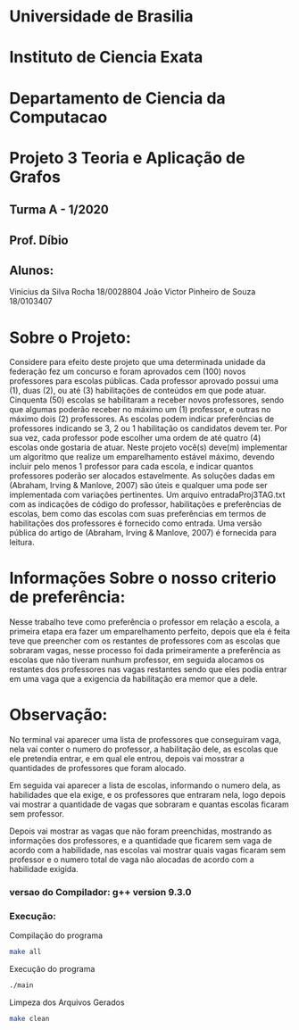 # Universidade de Brasilia																		 
# Instituto de Ciencia Exata 																		 
# Departamento de Ciencia da Computacao

# Projeto 3 Teoria e Aplicação de Grafos

## Turma A - 1/2020
## Prof. Díbio

## Alunos:

Vinicius da Silva Rocha 18/0028804
João Victor Pinheiro de Souza 18/0103407

# Sobre o Projeto:

Considere para efeito deste projeto que uma determinada unidade da federação fez um concurso e
foram aprovados cem (100) novos professores para escolas públicas. Cada professor aprovado possui
uma (1), duas (2), ou até (3) habilitações de conteúdos em que pode atuar. Cinquenta (50) escolas se
habilitaram a receber novos professores, sendo que algumas poderão receber no máximo um (1)
professor, e outras no máximo dois (2) professores. As escolas podem indicar preferências de
professores indicando se 3, 2 ou 1 habilitação os candidatos devem ter. Por sua vez, cada professor
pode escolher uma ordem de até quatro (4) escolas onde gostaria de atuar. Neste projeto você(s)
deve(m) implementar um algoritmo que realize um emparelhamento estável máximo, devendo incluir
pelo menos 1 professor para cada escola, e indicar quantos professores poderão ser alocados
estavelmente. As soluções dadas em (Abraham, Irving & Manlove, 2007) são úteis e qualquer uma
pode ser implementada com variações pertinentes. Um arquivo entradaProj3TAG.txt com as indicações
de código do professor, habilitações e preferências de escolas, bem como das escolas com suas
preferências em termos de habilitações dos professores é fornecido como entrada. Uma versão pública
do artigo de (Abraham, Irving & Manlove, 2007) é fornecida para leitura.

# Informações Sobre o nosso criterio de preferência:

Nesse trabalho teve como preferência o professor em relação a escola, a primeira etapa era fazer um 
emparelhamento perfeito, depois que ela é feita teve que preencher com os restantes de professores com
as escolas que sobraram vagas, nesse processo foi dada primeiramente a preferência as escolas que
não tiveram nunhum professor, em seguida alocamos os restantes dos professores nas vagas restantes
sendo que eles podia entrar em uma vaga que a exigencia da habilitação era memor que a dele. 

# Observação:

No terminal vai aparecer uma lista de professores que conseguiram vaga, nela vai conter o numero 
do professor, a habilitação dele, as escolas que ele pretendia entrar, e em qual ele entrou, depois
vai mosstrar a quantidades de professores que foram alocado.

Em seguida vai aparecer a lista de escolas, informando o numero dela, as habilidades que ela exige,
e os professores que entraram nela, logo depois vai mostrar a quantidade de vagas que sobraram e quantas
escolas ficaram sem professor.

Depois vai mostrar as vagas que não foram preenchidas, mostrando as informações dos professores, e a quantidade que ficarem sem vaga de acordo com a habilidade, nas escolas vai mostrar quais vagas ficaram sem professor e o numero total de vaga não alocadas de acordo com a habilidade exigida. 

### versao do Compilador: g++ version 9.3.0 
### Execução:

Compilação do programa

```bash
make all
```

Execução do programa

```bash
./main
```

Limpeza dos Arquivos Gerados

```bash
make clean
```